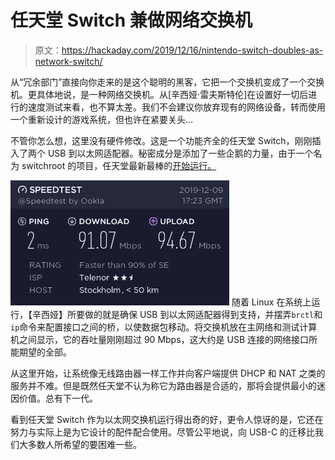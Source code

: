 # 任天堂 Switch 兼做网络交换机

> 原文：<https://hackaday.com/2019/12/16/nintendo-switch-doubles-as-network-switch/>

从“冗余部门”直接向你走来的是这个聪明的黑客，它把一个交换机变成了一个交换机。更具体地说，是一种网络交换机。从[辛西娅·雷夫斯特伦]在设置好一切后进行的速度测试来看，也不算太差。我们不会建议你放弃现有的网络设备，转而使用一个重新设计的游戏系统，但也许在紧要关头…

不管你怎么想，这里没有硬件修改。这是一个功能齐全的任天堂 Switch，刚刚插入了两个 USB 到以太网适配器。秘密成分是添加了一些企鹅的力量，由于一个名为 switchroot 的项目，任天堂最新最棒的[开始运行。](https://hackaday.com/2019/07/26/installing-android-on-your-nintendo-switch-because-why-not/)

[![](img/bdac74d8bc7269bad729e0aeb495be8e.png)](https://hackaday.com/wp-content/uploads/2019/12/netswitch_detail.png) 随着 Linux 在系统上运行，【辛西娅】所要做的就是确保 USB 到以太网适配器得到支持，并摆弄`brctl`和`ip`命令来配置接口之间的桥，以使数据包移动。将交换机放在主网络和测试计算机之间显示，它的吞吐量刚刚超过 90 Mbps，这大约是 USB 连接的网络接口所能期望的全部。

从这里开始，让系统像无线路由器一样工作并向客户端提供 DHCP 和 NAT 之类的服务并不难。但是既然任天堂不认为称它为路由器是合适的，那将会提供最小的迷因价值。总有下一代。

看到任天堂 Switch 作为以太网交换机运行得出奇的好，更令人惊讶的是，它还在努力与实际上是为它设计的配件配合使用。尽管公平地说，向 USB-C 的迁移比我们大多数人所希望的要困难一些。